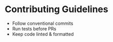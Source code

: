 ﻿# Contributing Guidelines
- Follow conventional commits
- Run tests before PRs
- Keep code linted & formatted
